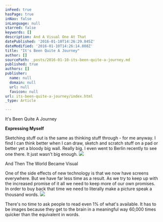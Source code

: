 ```yaml
---
inFeed: true
hasPage: true
inNav: false
inLanguage: null
starred: false
keywords: []
description: And A Visual One At That
datePublished: '2016-01-10T14:26:29.845Z'
dateModified: '2016-01-10T14:26:14.808Z'
title: "It's Been Quite A Journey"
author: []
sourcePath: _posts/2016-01-10-its-been-quite-a-journey.md
published: true
authors: []
publisher:
  name: null
  domain: null
  url: null
  favicon: null
url: its-been-quite-a-journey/index.html
_type: Article

---
```

It's Been Quite A Journey

**Expressing Myself**

Sketching stuff out is the same as thinking stuff through - for me anyway. I find I can think better when I can draw, sketch and scratch stuff on a pad or better yet a bloody big wall. Really big. I even went to Berlin recently to see one there. It just wasn't big enough.
![](https://the-grid-user-content.s3-us-west-2.amazonaws.com/dd22eda7-3dd9-4988-a3a3-55ab023c036e.jpg)

And Then The World Became Visual

One of the side effects of new technology is that we now have screens everywhere. But we have far less time as a result. As we try to keep up with the increased promise of it all we need to keep more of our own promises. In order to buy back that time we need to literally make a picture speak a thousand words.
![](https://the-grid-user-content.s3-us-west-2.amazonaws.com/10ee992b-c66f-4390-956e-4591fc53853b.jpg)

There's no time to ask people to read even 1% of what's available. It has to be images because they get to the brain in a meaningful way 60,000 times quicker than the equivalent in words.